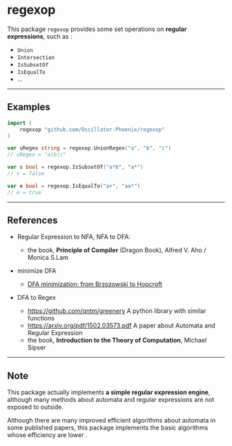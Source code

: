 # regexop

This package `regexop` provides some set operations on **regular expressions**, such as :

-   `Union`
-   `Intersection`
-   `IsSubsetOf`
-   `IsEqualTo`
-   ...



--------------------

## Examples

```go
import (
    regexop "github.com/Oscillator-Phoenix/regexop"
)

var uRegex string = regexop.UnionRegex("a", "b", "c")
// uRegex = "a|b|c"

var s bool = regexop.IsSubsetOf("a*b", "a*")
// s = false

var e bool = regexop.IsEqualTo("a+", "aa*")
// e = true
```





--------------------

## References

- Regular Expression to NFA, NFA to DFA:
    -   the book, **Principle of Compiler** (Dragon Book), Alfred V. Aho / Monica S.Lam

- minimize DFA
    -   [DFA minimization:  from Brzozowski to Hopcroft](https://pdfs.semanticscholar.org/0d70/3ad6fe657bd98cf0bae1d2a883d6e950a212.pdf)


- DFA to Regex
    -   https://github.com/qntm/greenery  A python library with similar functions
    -   https://arxiv.org/pdf/1502.03573.pdf  A paper about Automata and Regular Expression
    -   the book, **Introduction to the Theory of Computation**, Michael Sipser 





----------------

## Note

This package actually implements **a simple regular expression engine**, although many methods about automata and regular expressions are not exposed to outside.

Although there are many improved efficient algorithms about automata in some published papers, this package implements the basic algorithms whose efficiency are lower . 